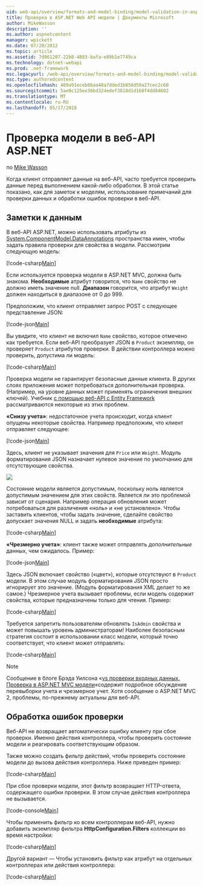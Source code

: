 ```yaml
---
uid: web-api/overview/formats-and-model-binding/model-validation-in-aspnet-web-api
title: Проверка в ASP.NET Web API модели | Документы Microsoft
author: MikeWasson
description: ''
ms.author: aspnetcontent
manager: wpickett
ms.date: 07/20/2012
ms.topic: article
ms.assetid: 7d061207-22b8-4883-bafa-e89b1e7749ca
ms.technology: dotnet-webapi
ms.prod: .net-framework
msc.legacyurl: /web-api/overview/formats-and-model-binding/model-validation-in-aspnet-web-api
msc.type: authoredcontent
ms.openlocfilehash: 409a91eceb8baa48a7dded1b850d59a27cec2c60
ms.sourcegitcommit: 5ae0c125ee3bbd324edef3818d1d160f4dd84602
ms.translationtype: MT
ms.contentlocale: ru-RU
ms.lasthandoff: 05/17/2018
---
```

<a name="model-validation-in-aspnet-web-api"></a>Проверка модели в веб-API ASP.NET
====================
по [Mike Wasson](https://github.com/MikeWasson)

Когда клиент отправляет данные на веб-API, часто требуется проверить данные перед выполнением какой-либо обработки. В этой статье показано, как для заметок к моделям, использование примечаний для проверки данных и обработки ошибок проверки в веб-API.

## <a name="data-annotations"></a>Заметки к данным

В веб-API ASP.NET, можно использовать атрибуты из [System.ComponentModel.DataAnnotations](/dotnet/api/system.componentmodel.dataannotations) пространства имен, чтобы задать правила проверки для свойства в модели. Рассмотрим следующую модель:

[!code-csharp[Main](model-validation-in-aspnet-web-api/samples/sample1.cs)]

Если используется проверка модели в ASP.NET MVC, должна быть знакома. **Необходимые** атрибут говорится, что `Name` свойство не должно иметь значение null. **Диапазон** говорится, что атрибут `Weight` должен находиться в диапазоне от 0 до 999.

Предположим, что клиент отправляет запрос POST с следующее представление JSON:

[!code-json[Main](model-validation-in-aspnet-web-api/samples/sample2.json)]

Вы увидите, что клиент не включил `Name` свойство, которое отмечено как требуется. Если веб-API преобразует JSON в `Product` экземпляр, он проверяет `Product` атрибутов проверки. В действии контроллера можно проверить, допустима ли модель:

[!code-csharp[Main](model-validation-in-aspnet-web-api/samples/sample3.cs)]

Проверка модели не гарантирует безопасные данные клиента. В других слоях приложения может потребоваться дополнительная проверка. (Например, на уровне данных может применять ограничения внешних ключей). Учебник [с помощью веб-API с Entity Framework](../data/using-web-api-with-entity-framework/part-1.md) рассматриваются некоторые из этих проблем.

**«Снизу учета»**: недостаточное учета происходит, когда клиент опущены некоторые свойства. Например предположим, что клиент отправляет следующее:

[!code-json[Main](model-validation-in-aspnet-web-api/samples/sample4.json)]

Здесь, клиент не указывает значения для `Price` или `Weight`. Модуль форматирования JSON назначает нулевое значение по умолчанию для отсутствующие свойства.

![](model-validation-in-aspnet-web-api/_static/image1.png)

Состояние модели является допустимым, поскольку ноль является допустимым значением для этих свойств. Является ли это проблемой зависит от сценария. Например операция обновления может потребоваться для различения «ноль» и «не установлено». Чтобы заставить клиентов, чтобы задать значение, сделайте свойство допускает значения NULL и задать **необходимые** атрибута:

[!code-csharp[Main](model-validation-in-aspnet-web-api/samples/sample5.cs?highlight=1-2)]

**«Чрезмерно учета»**: клиент также может отправлять *дополнительные* данных, чем ожидалось. Пример:

[!code-json[Main](model-validation-in-aspnet-web-api/samples/sample6.json)]

Здесь JSON включает свойство («цвет»), которые отсутствуют в `Product` модели. В этом случае модуль форматирования JSON просто игнорирует это значение. (Модуль форматирования XML делает то же самое.) Чрезмерное учета вызывает проблемы, если модель содержит свойства, которые предназначены только для чтения. Пример:

[!code-csharp[Main](model-validation-in-aspnet-web-api/samples/sample7.cs)]

Требуется запретить пользователям обновлять `IsAdmin` свойства и может повышать уровень администраторам! Наиболее безопасным стратегия состоит в использовании класс модели, который точно соответствует, что клиент может отправлять:

[!code-csharp[Main](model-validation-in-aspnet-web-api/samples/sample8.cs)]

> [!NOTE]
> Сообщение в блоге Брэда Уилсона «[vs проверки входных данных. Проверка в ASP.NET MVC модели](http://bradwilson.typepad.com/blog/2010/01/input-validation-vs-model-validation-in-aspnet-mvc.html)«содержит подробное обсуждение перевыборки учета и чрезмерное учет. Хотя сообщение о ASP.NET MVC 2, проблемы, по-прежнему актуальны для веб-API.


## <a name="handling-validation-errors"></a>Обработка ошибок проверки

Веб-API не возвращает автоматически ошибку клиенту при сбое проверки. Именно действия контроллера, чтобы проверить состояние модели и реагировать соответствующим образом.

Также можно создать фильтр действий, чтобы проверить состояние модели до вызова действия контроллера. Ниже приведен пример:

[!code-csharp[Main](model-validation-in-aspnet-web-api/samples/sample9.cs)]

При сбое проверки модели, этот фильтр возвращает HTTP-ответа, содержащего ошибки проверки. В этом случае действия контроллера не вызывается.

[!code-console[Main](model-validation-in-aspnet-web-api/samples/sample10.cmd)]

Чтобы применить фильтр ко всем контроллерам веб-API, нужно добавить экземпляр фильтра **HttpConfiguration.Filters** коллекции во время настройки:

[!code-csharp[Main](model-validation-in-aspnet-web-api/samples/sample11.cs)]

Другой вариант — Чтобы установить фильтр как атрибут на отдельных контроллерах или действия контроллера:

[!code-csharp[Main](model-validation-in-aspnet-web-api/samples/sample12.cs)]
